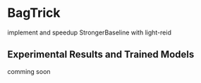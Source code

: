 # BagTrick

implement and speedup StrongerBaseline with light-reid

## Experimental Results and Trained Models

comming soon